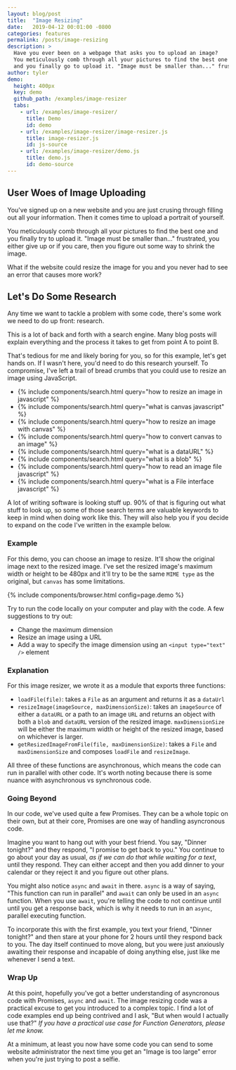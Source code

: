 ```yaml
---
layout: blog/post
title:  "Image Resizing"
date:   2019-04-12 00:01:00 -0800
categories: features
permalink: /posts/image-resizing
description: >
  Have you ever been on a webpage that asks you to upload an image?
  You meticulously comb through all your pictures to find the best one for your new profile image
  and you finally go to upload it. "Image must be smaller than..." frustrated, yo
author: tyler
demo:
  height: 400px
  key: demo
  github_path: /examples/image-resizer
  tabs:
    - url: /examples/image-resizer/
      title: Demo
      id: demo
    - url: /examples/image-resizer/image-resizer.js
      title: image-resizer.js
      id: js-source
    - url: /examples/image-resizer/demo.js
      title: demo.js
      id: demo-source
---
```


## User Woes of Image Uploading

You've signed up on a new website and you are just crusing through filling out all your information. Then it comes time to upload a portrait of yourself.

You meticulously comb through all your pictures to find the best one and you finally try to upload it.
"Image must be smaller than..." frustrated, you either give up or if you care, then you figure out some way to shrink the image.

What if the website could resize the image for you and you never had to see an error that causes more work?

## Let's Do Some Research

Any time we want to tackle a problem with some code, there's some work we need to do up front: research.

This is a lot of back and forth with a search engine. Many blog posts will explain everything and the process it takes to get from point A to point B.

That's tedious for me and likely boring for you, so for this example, let's get hands on. If I wasn't here, you'd need to do this research yourself. To compromise, I've left a trail of bread crumbs that you could use to resize an image using JavaScript.

* {% include components/search.html query="how to resize an image in javascript" %}
* {% include components/search.html query="what is canvas javascript" %}
* {% include components/search.html query="how to resize an image with canvas" %}
* {% include components/search.html query="how to convert canvas to an image" %}
* {% include components/search.html query="what is a dataURL" %}
* {% include components/search.html query="what is a blob" %}
* {% include components/search.html query="how to read an image file javascript" %}
* {% include components/search.html query="what is a File interface javascript" %}

A lot of writing software is looking stuff up. 90% of that is figuring out what stuff to look up, so some of those search terms are valuable keywords to keep in mind when doing work like this. They will also help you if you decide to expand on the code I've written in the example below.

### Example

For this demo, you can choose an image to resize. It'll show the original image next to the resized image. I've set the resized image's maximum width or height to be 480px and it'll try to be the same `MIME type` as the original, but `canvas` has some limitations.

{% include components/browser.html config=page.demo %}

Try to run the code locally on your computer and play with the code. A few suggestions to try out:

* Change the maximum dimension
* Resize an image using a URL
* Add a way to specify the image dimension using an `<input type="text" />` element

### Explanation

For this image resizer, we wrote it as a module that exports three functions:

* `loadFile(file)`: takes a `File` as an argument and returns it as a `dataUrl`
* `resizeImage(imageSource, maxDimensionSize)`: takes an `imageSource` of either a `dataURL` or a path to an image `URL` and returns an object with both a `blob` and `dataURL` version of the resized image. `maxDimensionSize` will be either the maximum width or height of the resized image, based on whichever is larger.
* `getResizedImageFromFile(file, maxDimensionSize)`: takes a `File` and `maxDimensionSize` and composes `loadFile` and `resizeImage`.

All three of these functions are asynchronous, which means the code can run in parallel with other code. It's worth noting because there is some nuance with asynchronous vs synchronous code.

### Going Beyond

In our code, we've used quite a few Promises. They can be a whole topic on their own, but at their core, Promises are one way of handling asyncronous code.

Imagine you want to hang out with your best friend. You say, "Dinner tonight?" and they respond, "I promise to get back to you." You continue to go about your day as usual, _as if we can do that while waiting for a text_, until they respond. They can either accept and then you add dinner to your calendar or they reject it and you figure out other plans.

You might also notice `async` and `await` in there. `async` is a way of saying, "This function can run in parallel" and `await` can only be used in an `async` function. When you use `await`, you're telling the code to not continue until until you get a response back, which is why it needs to run in an `async`, parallel executing function.

To incorporate this with the first example, you text your friend, "Dinner tonight?" and then stare at your phone for 2 hours until they respond back to you. The day itself continued to move along, but you were just anxiously awaiting their response and incapable of doing anything else, just like me whenever I send a text.

### Wrap Up

At this point, hopefully you've got a better understanding of asyncronous code with Promises, `async` and `await`. The image resizing code was a practical excuse to get you introduced to a complex topic. I find a lot of code examples end up being contrived and I ask, "But when would I actually use that?" _If you have a practical use case for Function Generators, please let me know._

At a minimum, at least you now have some code you can send to some website administrator the next time you get an "Image is too large" error when you're just trying to post a selfie.